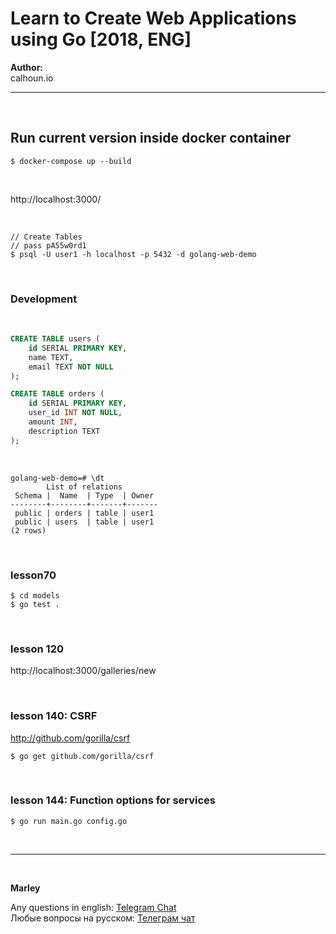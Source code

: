 # Learn to Create Web Applications using Go [2018, ENG]

**Author:**  
calhoun.io

---


<br/>

## Run current version inside docker container


```
$ docker-compose up --build
```

<br/>

http://localhost:3000/

<br/>

```
// Create Tables
// pass pA55w0rd1
$ psql -U user1 -h localhost -p 5432 -d golang-web-demo
```

<br/>

### Development


<br/>

```sql
CREATE TABLE users (
    id SERIAL PRIMARY KEY,
    name TEXT,
    email TEXT NOT NULL
);

CREATE TABLE orders (
    id SERIAL PRIMARY KEY,
    user_id INT NOT NULL,
    amount INT,
    description TEXT
);
```

<br/>

```
golang-web-demo=# \dt
        List of relations
 Schema |  Name  | Type  | Owner 
--------+--------+-------+-------
 public | orders | table | user1
 public | users  | table | user1
(2 rows)
```


<br/>

### lesson70

    $ cd models
    $ go test .

<br/>

### lesson 120

http://localhost:3000/galleries/new

<br/>

### lesson 140: CSRF

http://github.com/gorilla/csrf

    $ go get github.com/gorilla/csrf

<br/>

### lesson 144: Function options for services

    $ go run main.go config.go


<br/>

---

<br/>

**Marley**

Any questions in english: <a href="https://jsdev.org/chat/">Telegram Chat</a>  
Любые вопросы на русском: <a href="https://jsdev.ru/chat/">Телеграм чат</a>
